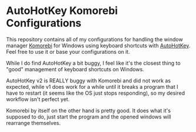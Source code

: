 # AutoHotKey Komorebi Configurations

This repository contains all of my configurations for handling the window manager [Komorebi](https://github.com/LGUG2Z/komorebi) for Windows using keyboard shortcuts with [AutoHotKey](https://autohotkey.com). Feel free to use it or base your configurations on it.

While I do find AutoHotKey a bit buggy, I feel like it's the closest thing to "good" management of keyboard shortcuts on Windows.

AutoHotKey v2 is REALLY buggy with Komorebi and did not work as expected, while v1 does work for a while until it breaks a program that I have to restart (it seems like the OS just stops responding), so my desired workflow isn't perfect yet. 

Komorebi by itself on the other hand is pretty good. It does what it's supposed to do, just start the program and the opened windows will rearrange themselves.

